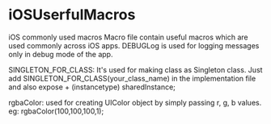 # iOSUserfulMacros
iOS commonly used macros
Macro file contain useful macros which are used commonly across iOS apps. 
DEBUGLog is used for logging messages only in debug mode of the app.

SINGLETON_FOR_CLASS: It's used for making class as Singleton class. Just add SINGLETON_FOR_CLASS(your_class_name) in the implementation file and also
expose + (instancetype) sharedInstance;

rgbaColor: used for creating UIColor object by simply passing r, g, b values.
eg: rgbaColor(100,100,100,1);

